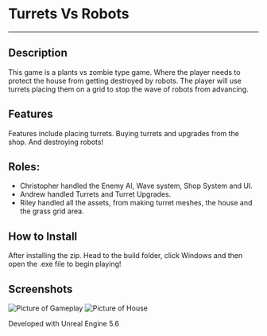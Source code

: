 # Turrets Vs Robots
---


## Description

This game is a plants vs zombie type game. Where the player needs to protect the house from getting destroyed by robots. The player will use turrets placing them on a grid to stop the wave of robots from advancing.  
## Features 

Features include placing turrets. Buying turrets and upgrades from the shop. And destroying robots! 


## Roles: 
- Christopher handled the Enemy AI, Wave system, Shop System and UI.
- Andrew handled Turrets and Turret Upgrades.
- Riley handled all the assets, from making turret meshes, the house and the grass grid area.  
## How to Install

After installing the zip. Head to the build folder, click Windows and then open the .exe file to begin playing!  


## Screenshots
![Picture of Gameplay](Game.jpg)
![Picture of House](House.jpg)

Developed with Unreal Engine 5.6  
